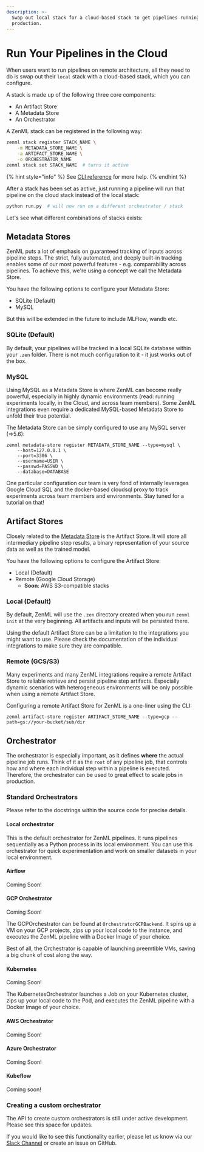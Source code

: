 ```yaml
---
description: >-
  Swap out local stack for a cloud-based stack to get pipelines running in
  production.
---
```


# Run Your Pipelines in the Cloud

When users want to run pipelines on remote architecture, all they need to do is swap out their `local` stack with a cloud-based stack, which you can configure.

A stack is made up of the following three core components:

* An Artifact Store
* A Metadata Store
* An Orchestrator

A ZenML stack can be registered in the following way:

```bash
zenml stack register STACK_NAME \
    -m METADATA_STORE_NAME \
    -a ARTIFACT_STORE_NAME \
    -o ORCHESTRATOR_NAME
zenml stack set STACK_NAME  # turns it active
```

{% hint style="info" %}
See [CLI reference](../reference/cli-command-reference.md) for more help.
{% endhint %}

After a stack has been set as active, just running a pipeline will run that pipeline on the cloud stack instead of the local stack:

```python
python run.py  # will now run on a different orchestrator / stack
```

Let's see what different combinations of stacks exists:

## Metadata Stores

ZenML puts a lot of emphasis on guaranteed tracking of inputs across pipeline steps. The strict, fully automated, and deeply built-in tracking enables some of our most powerful features - e.g. comparability across pipelines. To achieve this, we're using a concept we call the Metadata Store.

You have the following options to configure your Metadata Store:

* SQLite (Default)
* MySQL

But this will be extended in the future to include MLFlow, wandb etc.

### SQLite (Default)

By default, your pipelines will be tracked in a local SQLite database within your `.zen` folder. There is not much configuration to it - it just works out of the box.

### MySQL

Using MySQL as a Metadata Store is where ZenML can become really powerful, especially in highly dynamic environments (read: running experiments locally, in the Cloud, and across team members). Some ZenML integrations even require a dedicated MySQL-based Metadata Store to unfold their true potential.

The Metadata Store can be simply configured to use any MySQL server (=>5.6):

```
zenml metadata-store register METADATA_STORE_NAME --type=mysql \
    --host=127.0.0.1 \ 
    --port=3306 \
    --username=USER \
    --passwd=PASSWD \
    --database=DATABASE
```

One particular configuration our team is very fond of internally leverages Google Cloud SQL and the docker-based cloudsql proxy to track experiments across team members and environments. Stay tuned for a tutorial on that!

## Artifact Stores

Closely related to the [Metadata Store](https://github.com/zenml-io/zenml/blob/1b32b50007ef781b39c2525c3ca31ee03026c2b5/docs/book/repository/metadata-store.md) is the Artifact Store. It will store all intermediary pipeline step results, a binary representation of your source data as well as the trained model.

You have the following options to configure the Artifact Store:

* Local (Default)
* Remote (Google Cloud Storage)
  * **Soon**: AWS S3-compatible stacks

### Local (Default)

By default, ZenML will use the `.zen` directory created when you run `zenml init` at the very beginning. All artifacts and inputs will be persisted there.

Using the default Artifact Store can be a limitation to the integrations you might want to use. Please check the documentation of the individual integrations to make sure they are compatible.

### Remote (GCS/S3)

Many experiments and many ZenML integrations require a remote Artifact Store to reliable retrieve and persist pipeline step artifacts. Especially dynamic scenarios with heterogeneous environments will be only possible when using a remote Artifact Store.

Configuring a remote Artifact Store for ZenML is a one-liner using the CLI:

```
zenml artifact-store register ARTIFACT_STORE_NAME --type=gcp --path=gs://your-bucket/sub/dir
```

## Orchestrator

The orchestrator is especially important, as it defines **where** the actual pipeline job runs. Think of it as the `root` of any pipeline job, that controls how and where each individual step within a pipeline is executed. Therefore, the orchestrator can be used to great effect to scale jobs in production.

### Standard Orchestrators

Please refer to the docstrings within the source code for precise details.

#### Local orchestrator

This is the default orchestrator for ZenML pipelines. It runs pipelines sequentially as a Python process in its local environment. You can use this orchestrator for quick experimentation and work on smaller datasets in your local environment.

#### Airflow

Coming Soon!

#### GCP Orchestrator

Coming Soon!

The GCPOrchestrator can be found at `OrchestratorGCPBackend`. It spins up a VM on your GCP projects, zips up your local code to the instance, and executes the ZenML pipeline with a Docker Image of your choice.

Best of all, the Orchestrator is capable of launching preemtible VMs, saving a big chunk of cost along the way.

#### Kubernetes

Coming Soon!

The KubernetesOrchestrator launches a Job on your Kubernetes cluster, zips up your local code to the Pod, and executes the ZenML pipeline with a Docker Image of your choice.

#### AWS Orchestrator

Coming Soon!

#### Azure Orchestrator

Coming Soon!

#### Kubeflow

Coming soon!

### Creating a custom orchestrator

The API to create custom orchestrators is still under active development. Please see this space for updates.

If you would like to see this functionality earlier, please let us know via our [Slack Channel](https://zenml.io/slack-invite/) or create an issue on GitHub.
